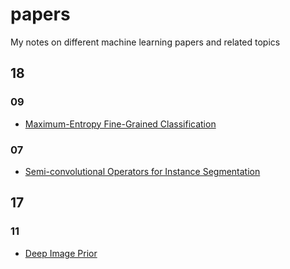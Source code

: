 # papers

My notes on different machine learning papers and related topics

## 18

### 09

- [Maximum-Entropy Fine-Grained Classification](1809_maximum_entropy_fine_grained_classification)

### 07

- [Semi-convolutional Operators for Instance Segmentation](1807_semi_conv_operators_for_instance_segmentation)

## 17

### 11

- [Deep Image Prior](1711_deep_image_prior)